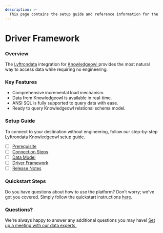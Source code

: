 ```yaml
---
description: >-
  This page contains the setup guide and reference information for the Knowledgeowl source connector.
---
```


# Driver Framework

### Overview

The [Lyftrondata](https://www.lyftrondata.com/) integration for [Knowledgeowl](https://www.lyftrondata.com/integration/knowledgeowl/)[ ](https://www.lyftrondata.com/integration/knowledgeowl/)provides the most natural way to access data while requiring no engineering.

### Key Features

* Comprehensive incremental load mechanism.
* Data from Knowledgeowl is available in real-time.&#x20;
* ANSI SQL is fully supported to query data with ease.
* Ready to query Knowledgeowl relational schema model.

### Setup Guide

To connect to your destination without engineering, follow our step-by-step Lyftrondata Knowledgeowl setup guide.

* [ ] [Prerequisite](../../business-analytics/knowledgeowl/prerequisite.md)
* [ ] [Connection Steps](../../business-analytics/knowledgeowl/connection-steps.md)
* [ ] [Data Model](../../business-analytics/knowledgeowl/data-model/)
* [ ] [Driver Framework](../../business-analytics/knowledgeowl/driver-framework/)
* [ ] [Release Notes](../../business-analytics/knowledgeowl/release-notes.md)

### Quickstart Steps

Do you have questions about how to use the platform? Don't worry; we've got you covered. Simply follow the quickstart instructions [here](../../../quickstart-steps.md).

### Questions? <a href="#questions" id="questions"></a>

We're always happy to answer any additional questions you may have! [Set up a meeting with our data experts.](https://www.lyftrondata.com/book-a-meeting/)


